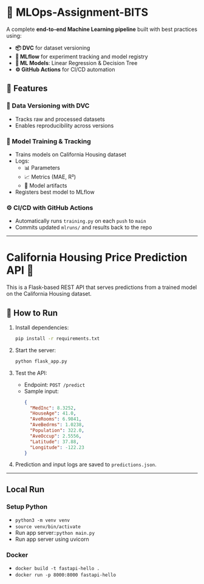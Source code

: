 # 🧠 MLOps-Assignment-BITS

A complete **end-to-end Machine Learning pipeline** built with best practices using:

- **📦 DVC** for dataset versioning  
- **📝 MLflow** for experiment tracking and model registry  
- **🤖 ML Models**: Linear Regression & Decision Tree  
- **⚙️ GitHub Actions** for CI/CD automation 

## 🚀 Features

### 🔁 Data Versioning with DVC

- Tracks raw and processed datasets
- Enables reproducibility across versions

### 🧠 Model Training & Tracking

- Trains models on California Housing dataset
- Logs:
  - 📊 Parameters
  - 📈 Metrics (MAE, R²)
  - 🧠 Model artifacts
- Registers best model to MLflow

### ⚙️ CI/CD with GitHub Actions

- Automatically runs `training.py` on each `push` to `main`
- Commits updated `mlruns/` and results back to the repo

---

# California Housing Price Prediction API 🏡

This is a Flask-based REST API that serves predictions from a trained model on the California Housing dataset.

## 🚀 How to Run

1. Install dependencies:
    ```bash
    pip install -r requirements.txt
    ```

2. Start the server:
    ```bash
    python flask_app.py
    ```

3. Test the API:

    - Endpoint: `POST /predict`
    - Sample input:
      ```json
      {
        "MedInc": 8.3252,
        "HouseAge": 41.0,
        "AveRooms": 6.9841,
        "AveBedrms": 1.0238,
        "Population": 322.0,
        "AveOccup": 2.5556,
        "Latitude": 37.88,
        "Longitude": -122.23
      }
      ```

4. Prediction and input logs are saved to `predictions.json`.

---
## Local Run
### Setup Python
- `python3 -m venv venv`
- `source venv/bin/activate`
- Run app server::`python main.py`
- Run app server using uvicorn

### Docker
- `docker build -t fastapi-hello .`
- `docker run -p 8000:8000 fastapi-hello`